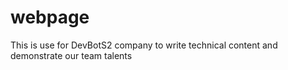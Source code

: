 # webpage
This is use for DevBotS2 company to write technical content and demonstrate our team talents 
